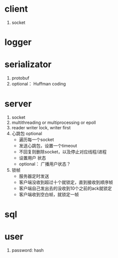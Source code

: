 # client
1. socket

# logger

# serializator
1. protobuf
2. optional： Huffman coding

# server
1. socket
2. multithreading or multiprocessing or epoll
3. reader writer lock, writer first
4. 心跳包 optional
    - 遍历每一个socket
    - 发送心跳包，设置一个timeout
    - 不回复则删除socket，以及停止对应线程/进程
    - 设置用户 状态
    - optional： 广播用户状态？
5. 锁帧
    - 服务器定时发送
    - 客户端没收到超过十个就锁定，直到接收到顺序帧
    - 客户端自己发出去的没收到10个之前的ack就锁定
    - 客户端收到空白帧，就锁定一帧

# sql

# user
1. password: hash